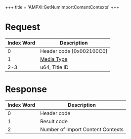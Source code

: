 +++
title = 'AMPXI:GetNumImportContentContexts'
+++

# Request

| Index Word | Description                                            |
|------------|--------------------------------------------------------|
| 0          | Header code \[0x002100C0\]                             |
| 1          | [Media Type](Filesystem_services#mediatype "wikilink") |
| 2-3        | u64, Title ID                                          |

# Response

| Index Word | Description                       |
|------------|-----------------------------------|
| 0          | Header code                       |
| 1          | Result code                       |
| 2          | Number of Import Content Contexts |
